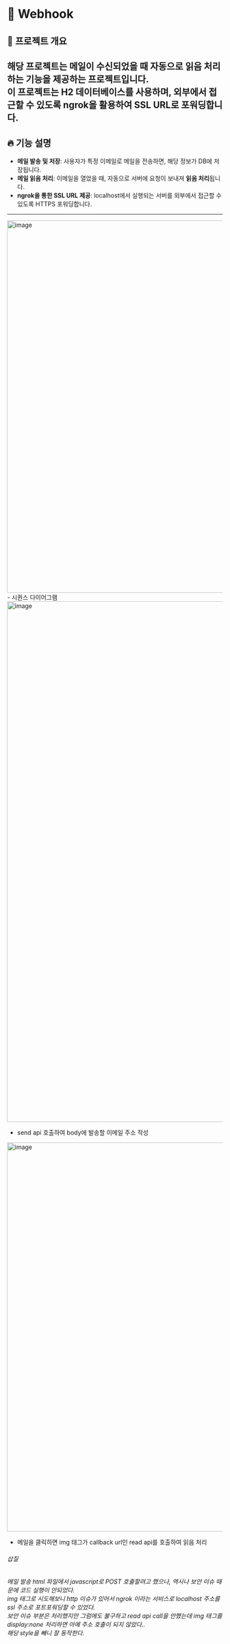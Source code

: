 # 📩 Webhook 

## 📌 프로젝트 개요
해당 프로젝트는 메일이 수신되었을 때 **자동으로 읽음 처리**하는 기능을 제공하는 프로젝트입니다.  
이 프로젝트는 **H2 데이터베이스**를 사용하며, 외부에서 접근할 수 있도록 **ngrok을 활용하여 SSL URL로 포워딩**합니다.
---

## 🔥 기능 설명
- **메일 발송 및 저장**: 사용자가 특정 이메일로 메일을 전송하면, 해당 정보가 DB에 저장됩니다.
- **메일 읽음 처리**: 이메일을 열었을 때, 자동으로 서버에 요청이 보내져 **읽음 처리**됩니다.
- **ngrok을 통한 SSL URL 제공**: localhost에서 실행되는 서버를 외부에서 접근할 수 있도록 HTTPS 포워딩합니다.

---

<img width="869" alt="image" src="https://github.com/user-attachments/assets/6eda5f08-3c6c-4dd6-9dc8-a670d036295c" />
- 시퀀스 다이어그램
  
<img width="1215" alt="image" src="https://github.com/user-attachments/assets/f9805992-c91f-4078-8b58-dd8754fab519" />

- send api 호출하여 body에 발송할 이메일 주소 작성

<img width="908" alt="image" src="https://github.com/user-attachments/assets/69db8031-8272-400d-9322-b5a41dc6bdf4" />

- 메일을 클릭하면 img 태그가 callback url인 read api를 호출하여 읽음 처리

###### 삽질
###### 메일 발송 html 파일에서 javascript로 POST 호출할려고 했으나, 역시나 보안 이슈 때문에 코드 실행이 안되었다.<br>img 태그로 시도해보니 http 이슈가 있어서 ngrok 이라는 서비스로 localhost 주소를 ssl 주소로 포트포워딩할 수 있었다.<br>보안 이슈 부분은 처리했지만 그럼에도 불구하고 read api call을 안했는데 img 태그를 display:none 처리하면 아예 주소 호출이 되지 않았다..<br>해당 style을 빼니 잘 동작한다.

